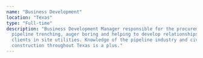 ```yaml
---
name: "Business Development"
location: "Texas"
type: "Full-time"
description: "Business Development Manager responsible for the procurement in
  pipeline trenching, auger boring and helping to develop relationships with
  clients in site utilities. Knowledge of the pipeline industry and civil
  construction throughout Texas is a plus."
---
```

